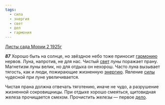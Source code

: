 ```yaml
---
tags:
  - сила
  - энергия
  - свет
  - дел
  - гармония
---
```


[Листы сада Мории 2 1925г](https://127.0.0.1:4002/agni/1925)

___87___
Хорошо быть на солнце, но звёздное небо тоже приносит [гармонию](../../../tags/#гармония) нервов. Луна, напротив, не для нас. Чистый [свет](../../../tags/#свет) луны поражает прану. Магнетизм луны велик, но для отдыха он нехорош. Часто луна вызывает тягость, как и люди, пожирающие жизненную [энергию](../../../tags/#энергия). Явление [силы](../../../tags/#сила) чудесной при луне увеличивается.   

Чистая прана должна отвечать тяготению, иначе не чудо, а разрушение жизненной сокровищницы. При отдыхе хорошо смеяться, щитовидная железа прочищается смехом. Прочистить железы — первое [дело](../../../tags/#дел).   

